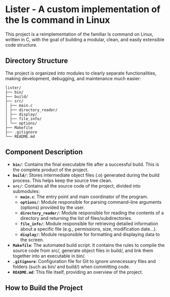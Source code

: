 # Lister - A custom implementation of the ls command in Linux

This project is a reimplementation of the familiar ls command on Linux, written in C, with the goal of building a modular, clean, and easily extensible code structure.

## Directory Structure

The project is organized into modules to clearly separate functionalities, making development, debugging, and maintenance much easier:

```
lister/
├── bin/
├── build/
├── src/
│ ├── main.c
│ ├── directory_reader/
│ ├── display/
│ ├── file_info/
│ └── options/
├── Makefile
├── .gitignore
└── README.md
```

## Component Description

- **`bin/`**: Contains the final executable file after a successful build. This is the complete product of the project.
- **`build/`**: Stores intermediate object files (.o) generated during the build process. This helps keep the source tree clean.
- **`src/`**: Contains all the source code of the project, divided into submodules: 
  - **`main.c`**: The entry point and main coordinator of the program.
  - **`options/`**: Module responsible for parsing command-line arguments (options) provided by the user.
  - **`directory_reader/`**: Module responsible for reading the contents of a directory and returning the list of files/subdirectories. 
  - **`file_info/`**: Module responsible for retrieving detailed information about a specific file (e.g., permissions, size, modification date...).
  - **`display/`**: Module responsible for formatting and displaying data to the screen.
- **`Makefile`**: The automated build script. It contains the rules to compile the source code from src/, generate object files in build/, and link them together into an executable in bin/.  
- **`.gitignore`**: Configuration file for Git to ignore unnecessary files and folders (such as bin/ and build/) when committing code.
- **`README.md`**: This file itself, providing an overview of the project. 

## How to Build the Project

